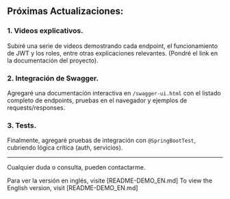 ## Próximas Actualizaciones:

### 1. Videos explicativos.
Subiré una serie de videos demostrando cada endpoint, el funcionamiento de JWT y los roles, entre otras explicaciones relevantes. (Pondré el link en la documentación del proyecto).
<br>
### 2. Integración de Swagger.
Agregaré una documentación interactiva en `/swagger-ui.html`
con el listado completo de endpoints, pruebas en el navegador y ejemplos de requests/responses.
<br>
### 3. Tests.
Finalmente, agregaré pruebas de integración con `@SpringBootTest`, cubriendo lógica crítica (auth, servicios).

----
Cualquier duda o consulta, pueden contactarme.

Para ver la versión en inglés, visite [README-DEMO_EN.md]
To view the English version, visit [README-DEMO_EN.md]